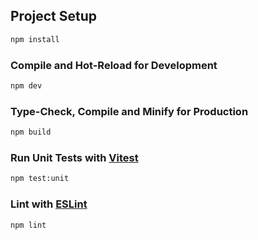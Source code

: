 ## Project Setup

```sh
npm install
```

### Compile and Hot-Reload for Development

```sh
npm dev
```

### Type-Check, Compile and Minify for Production

```sh
npm build
```

### Run Unit Tests with [Vitest](https://vitest.dev/)

```sh
npm test:unit
```

### Lint with [ESLint](https://eslint.org/)

```sh
npm lint
```
